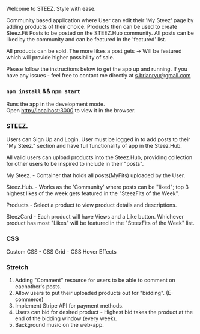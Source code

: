 Welcome to STEEZ. 
Style with ease. 

Community based application where User can edit their 'My Steez' page by adding products of their choice. Products then can be used to create Steez.Fit Posts to be posted on the STEEZ.Hub community. All posts can be liked by the community and can be featured in the 'featured' list.

All products can be sold. The more likes a post gets -> Will be featured which will provide higher possibility of sale.

Please follow the instructions below to get the app up and running. If you have any issues - feel free to contact me directly at s.brianryu@gmail.com

### `npm install` && `npm start`

Runs the app in the development mode.<br>
Open [http://localhost:3000](http://localhost:3000) to view it in the browser.

### STEEZ.

Users can Sign Up and Login. User must be logged in to add posts to their "My Steez." section and have full functionality of app in the Steez.Hub.

All valid users can upload products into the Steez.Hub, providing collection for other users to be inspired to include in their "posts".

My Steez. - Container that holds all posts(MyFits) uploaded by the User.

Steez.Hub. - Works as the 'Community' where posts can be "liked"; top 3 highest likes of the week gets featured in the "SteezFits of the Week".

Products - Select a product to view product details and descriptions.

SteezCard - Each product will have Views and a Like button. Whichever product has most "Likes" will be featured in the "SteezFits of the Week" list.

### CSS
Custom CSS - CSS Grid - CSS Hover Effects


### Stretch
1. Adding "Comment" resource for users to be able to comment on eachother's posts.
2. Allow users to put their uploaded products out for "bidding". (E-commerce)
3. Implement Stripe API for payment methods.
4. Users can bid for desired product - Highest bid takes the product at the end of the bidding window (every week).
5. Background music on the web-app.

